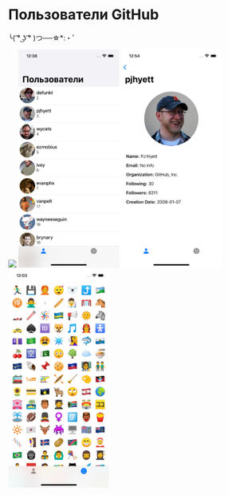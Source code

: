 # Пользователи GitHub
╰( ͡° ͜ʖ ͡° )つ──☆*:・ﾟ 

<p float="left">
  <img src="https://github.com/eoshtanko/GitHubUsers/blob/77c6276160ad5ea5de8b402ef13d2058fe683891/Illustrations/image1.png" width="202" />
  <img src="https://github.com/eoshtanko/GitHubUsers/blob/77c6276160ad5ea5de8b402ef13d2058fe683891/Illustrations/image2.png" width="202" /> 
  <img src="https://github.com/eoshtanko/GitHubUsers/blob/77c6276160ad5ea5de8b402ef13d2058fe683891/Illustrations/image3.png" width="202" />
    <img src="https://github.com/eoshtanko/GitHubUsers/blob/77c6276160ad5ea5de8b402ef13d2058fe683891/Illustrations/image4.png" width="202" />
</p>
